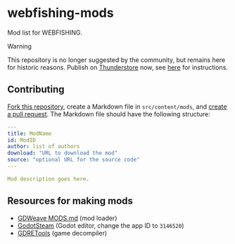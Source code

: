 # webfishing-mods

Mod list for WEBFISHING.

> [!WARNING]
> This repository is no longer suggested by the community, but remains here for historic reasons. Publish on [Thunderstore](https://thunderstore.io/c/webfishing/) now, see [here](https://github.com/NotNite/GDWeave/blob/main/MODS.md#publishing-to-thunderstore) for instructions.

## Contributing

[Fork this repository](https://github.com/NotNite/webfishing-mods/fork), create a Markdown file in `src/content/mods`,  and [create a pull request](https://github.com/NotNite/webfishing-mods/compare). The Markdown file should have the following structure:

```yaml
---
title: ModName
id: ModID
author: list of authors
download: "URL to download the mod"
source: "optional URL for the source code"
---

Mod description goes here.

```

## Resources for making mods

- [GDWeave MODS.md](https://github.com/NotNite/GDWeave/blob/main/MODS.md#making-mods) (mod loader)
- [GodotSteam](https://github.com/GodotSteam/GodotSteam/releases/tag/v3.21) (Godot editor, change the app ID to `3146520`)
- [GDRETools](https://github.com/bruvzg/gdsdecomp) (game decompiler)
